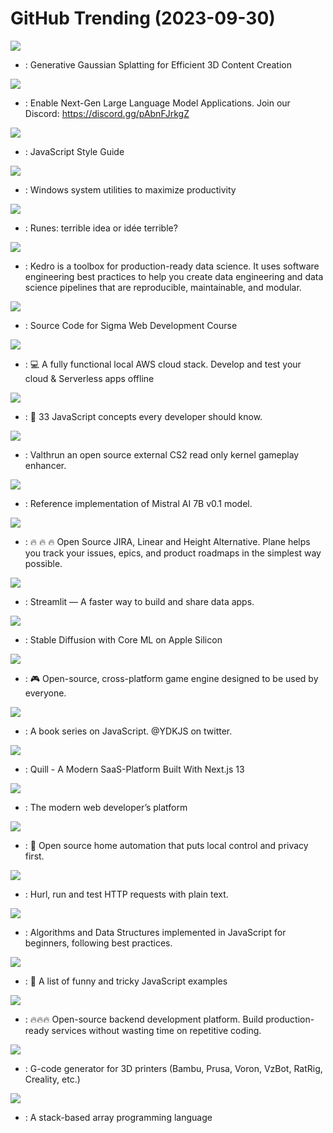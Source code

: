 # GitHub Trending (2023-09-30)

![](https://img.shields.io/badge/Python-New%20135-green?style=flat-square&logo=appveyor)
- [](https://github.comundefined): Generative Gaussian Splatting for Efficient 3D Content Creation

![](https://img.shields.io/badge/Jupyter%20Notebook-New%20858-green?style=flat-square&logo=appveyor)
- [](https://github.comundefined): Enable Next-Gen Large Language Model Applications. Join our Discord: https://discord.gg/pAbnFJrkgZ

![](https://img.shields.io/badge/JavaScript-New%20170-green?style=flat-square&logo=appveyor)
- [](https://github.comundefined): JavaScript Style Guide

![](https://img.shields.io/badge/C%23-New%20130-green?style=flat-square&logo=appveyor)
- [](https://github.comundefined): Windows system utilities to maximize productivity

![](https://img.shields.io/badge/Rust-New%2015-green?style=flat-square&logo=appveyor)
- [](https://github.comundefined): Runes: terrible idea or idée terrible?

![](https://img.shields.io/badge/Python-New%202-green?style=flat-square&logo=appveyor)
- [](https://github.comundefined): Kedro is a toolbox for production-ready data science. It uses software engineering best practices to help you create data engineering and data science pipelines that are reproducible, maintainable, and modular.

![](https://img.shields.io/badge/HTML-New%2090-green?style=flat-square&logo=appveyor)
- [](https://github.comundefined): Source Code for Sigma Web Development Course

![](https://img.shields.io/badge/Python-New%20202-green?style=flat-square&logo=appveyor)
- [](https://github.comundefined): 💻 A fully functional local AWS cloud stack. Develop and test your cloud & Serverless apps offline

![](https://img.shields.io/badge/JavaScript-New%20109-green?style=flat-square&logo=appveyor)
- [](https://github.comundefined): 📜 33 JavaScript concepts every developer should know.

![](https://img.shields.io/badge/Rust-New%2016-green?style=flat-square&logo=appveyor)
- [](https://github.comundefined): Valthrun an open source external CS2 read only kernel gameplay enhancer.

![](https://img.shields.io/badge/Python-New%20876-green?style=flat-square&logo=appveyor)
- [](https://github.comundefined): Reference implementation of Mistral AI 7B v0.1 model.

![](https://img.shields.io/badge/TypeScript-New%20359-green?style=flat-square&logo=appveyor)
- [](https://github.comundefined): 🔥 🔥 🔥 Open Source JIRA, Linear and Height Alternative. Plane helps you track your issues, epics, and product roadmaps in the simplest way possible.

![](https://img.shields.io/badge/Python-New%20117-green?style=flat-square&logo=appveyor)
- [](https://github.comundefined): Streamlit — A faster way to build and share data apps.

![](https://img.shields.io/badge/Python-New%2050-green?style=flat-square&logo=appveyor)
- [](https://github.comundefined): Stable Diffusion with Core ML on Apple Silicon

![](https://img.shields.io/badge/JavaScript-New%2025-green?style=flat-square&logo=appveyor)
- [](https://github.comundefined): 🎮 Open-source, cross-platform game engine designed to be used by everyone.

![](https://img.shields.io/badge/none-New%2090-green?style=flat-square&logo=appveyor)
- [](https://github.comundefined): A book series on JavaScript. @YDKJS on twitter.

![](https://img.shields.io/badge/TypeScript-New%2050-green?style=flat-square&logo=appveyor)
- [](https://github.comundefined): Quill - A Modern SaaS-Platform Built With Next.js 13

![](https://img.shields.io/badge/TypeScript-New%2019-green?style=flat-square&logo=appveyor)
- [](https://github.comundefined): The modern web developer’s platform

![](https://img.shields.io/badge/Python-New%2012-green?style=flat-square&logo=appveyor)
- [](https://github.comundefined): 🏡 Open source home automation that puts local control and privacy first.

![](https://img.shields.io/badge/Rust-New%2053-green?style=flat-square&logo=appveyor)
- [](https://github.comundefined): Hurl, run and test HTTP requests with plain text.

![](https://img.shields.io/badge/JavaScript-New%2062-green?style=flat-square&logo=appveyor)
- [](https://github.comundefined): Algorithms and Data Structures implemented in JavaScript for beginners, following best practices.

![](https://img.shields.io/badge/JavaScript-New%2043-green?style=flat-square&logo=appveyor)
- [](https://github.comundefined): 🤪 A list of funny and tricky JavaScript examples

![](https://img.shields.io/badge/TypeScript-New%2058-green?style=flat-square&logo=appveyor)
- [](https://github.comundefined): 🔥🔥🔥 Open-source backend development platform. Build production-ready services without wasting time on repetitive coding.

![](https://img.shields.io/badge/C%2B%2B-New%2029-green?style=flat-square&logo=appveyor)
- [](https://github.comundefined): G-code generator for 3D printers (Bambu, Prusa, Voron, VzBot, RatRig, Creality, etc.)

![](https://img.shields.io/badge/Rust-New%2072-green?style=flat-square&logo=appveyor)
- [](https://github.comundefined): A stack-based array programming language

